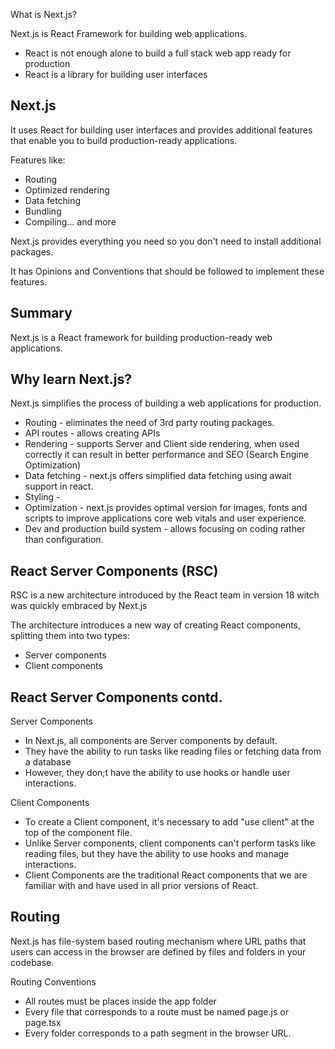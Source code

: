 What is Next.js?

Next.js is React Framework for building web applications.

- React is not enough alone to build a full stack web app ready for production
- React is a library for building user interfaces
  
Next.js
-
It uses React for building user interfaces and provides additional features that enable you to build production-ready applications.

Features like:
- Routing
- Optimized rendering
- Data fetching
- Bundling
- Compiling... and more

Next.js provides everything you need so you don't need to install additional packages.

It has Opinions and Conventions that should be followed to implement these features.

Summary
-
Next.js is a React framework for building production-ready web applications.

Why learn Next.js?
-
Next.js simplifies the process of building a web applications for production.

* Routing - eliminates the need of 3rd party routing packages.
* API routes - allows creating APIs
* Rendering - supports Server and Client side rendering, when used correctly it can result in better performance and SEO (Search Engine Optimization)
* Data fetching - next.js offers simplified data fetching using await support in react.
* Styling -
* Optimization - next.js provides optimal version for images, fonts and scripts to improve applications core web vitals and user experience.
* Dev and production build system - allows focusing on coding rather than configuration.



React Server Components (RSC)
-
RSC is a new architecture introduced by the React team in version 18 witch was quickly embraced by Next.js

The architecture introduces a new way of creating React components, splitting them into two types:

* Server components
* Client components

React Server Components contd.
-
Server Components
* In Next.js, all components are Server components by default.
* They have the ability to run tasks like reading files or fetching data from a database
* However, they don;t have the ability to use hooks or handle user interactions.
  
Client Components
* To create a Client component, it's necessary to add "use client" at the top of the component file.
* Unlike Server components, client components can't perform tasks like reading files, but they have the ability to use hooks and manage interactions.
* Client Components are the traditional React components that we are familiar with and have used in all prior versions of React.
  

Routing
-
Next.js has file-system based routing mechanism where URL paths that users can access in the browser are defined by files and folders in your codebase.

Routing Conventions
* All routes must be places inside the app folder
* Every file that corresponds to a route must be named page.js or page.tsx
* Every folder corresponds to a path segment in the browser URL.

